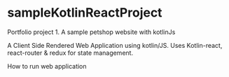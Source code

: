 # sampleKotlinReactProject
Portfolio project 1. A sample petshop website with kotlinJs

A Client Side Rendered Web Application using kotlin/JS. Uses Kotlin-react, react-router & redux for state management.

How to run web application

